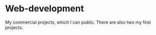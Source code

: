 # Web-development
My commercial projects, which I can public. There are also two my first projects.
